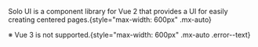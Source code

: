 <home-logo />

Solo UI is a component library for Vue 2 that provides a UI for easily creating centered pages.{style="max-width: 600px" .mx-auto}

※ Vue 3 is not supported.{style="max-width: 600px" .mx-auto .error--text}

<home-action-buttons />